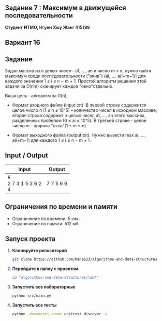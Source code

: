 ## Задание 7 : Максимум в движущейся последовательности
 

**Студент ИТМО,  Нгуен Хыу Жанг  415189**  

## Вариант 16

## Задание

Задан массив из n целых чисел - a1, ..., an и число m < n, нужно найти максимум среди последовательности ("окна") {ai, ..., a(i+m−1)} для каждого значения
1 ≤ i ≤ n − m + 1. Простой алгоритм решения этой задачи за O(nm) сканирует каждое "окно"отдельно.

Ваша цель - алгоритм за O(n).

- Формат входного файла (input.txt). В первой строке содержится целое число n (1 ≤ n ≤ 10^5) – количество чисел в исходном массиве, вторая строка
содержит n целых чисел a1, ..., an этого массива, разделенных пробелом (0 ≤ ai ≤ 10^5). В третьей строке - целое число m - ширина "окна"(1 ≤ m ≤ n).

- Формат выходного файла (output.txt). Нужно вывести max ai, ..., a(i+m−1) для каждого 1 ≤ i ≤ n − m + 1.

  
## Input / Output 

| Input                                         | Output                               |   
|-----------------------------------------------|--------------------------------------|
| 8<br/>2 7 3 1 5 2 6 2<br/>4                   | 7 7 5 6 6                            |



## Ограничения по времени и памяти

- Ограничение по времени. 5 сек.
- Ограничение по памяти. 512 мб.


## Запуск проекта
1. **Клонируйте репозиторий**
   ```bash
   git clone https://github.com/haha523/algorithms-and-data-structures.git
   ```
2. **Перейдите в папку с проектом**
   ```bash
   cd "algorithms-and-data-structures/lab4"
   ```
3. **Запустить все лабораторные**
    ```bash
   python src/main.py
   ```
4. **Запустить все тесты**
    ```bash
   python -documents_count unittest discover -v
   ```

